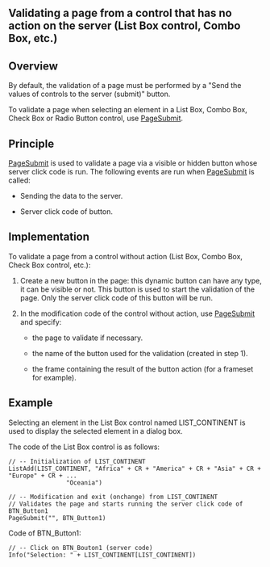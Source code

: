 
## Validating a page from a control that has no action on the server (List Box control, Combo Box, etc.)
			



<a name="NOTE1"></a>
<a name="NOTE1_1"></a>


## Overview
<a name="overview_ELTTEXTE000111"></a>
By default, the validation of a page must be performed by a "Send the values of controls to the server (submit)" button. 

To validate a page when selecting an element in a List Box, Combo Box, Check Box or Radio Button control, use [PageSubmit](../WDLang2/3058020.md).

<a name="NOTE2"></a>
<a name="NOTE2_1"></a>


## Principle
<a name="principle_ELTTEXTE000135"></a>
[PageSubmit](../WDLang2/3058020.md) is used to validate a page via a visible or hidden button whose server click code is run. The following events are run when [PageSubmit](../WDLang2/3058020.md) is called:

- Sending the data to the server.

- Server click code of button.




<a name="NOTE3"></a>
<a name="NOTE3_1"></a>


## Implementation
<a name="implementation_ELTTEXTE000159"></a>
To validate a page from a control without action (List Box, Combo Box, Check Box control, etc.): 

1. Create a new button in the page: this dynamic button can have any type, it can be visible or not. This button is used to start the validation of the page. Only the server click code of this button will be run.

2. In the modification code of the control without action, use [PageSubmit](../WDLang2/3058020.md) and specify:

	- the page to validate if necessary.

	- the name of the button used for the validation (created in step 1).

	- the frame containing the result of the button action (for a frameset for example).







<a name="NOTE4"></a>
<a name="NOTE4_1"></a>


## Example
<a name="example_ELTTEXTE000183"></a>
Selecting an element in the List Box control named LIST_CONTINENT is used to display the selected element in a dialog box.

The code of the List Box control is as follows:


```wl
// -- Initialization of LIST_CONTINENT
ListAdd(LIST_CONTINENT, "Africa" + CR + "America" + CR + "Asia" + CR + "Europe" + CR + ...
				"Oceania")

// -- Modification and exit (onchange) from LIST_CONTINENT
// Validates the page and starts running the server click code of BTN_Button1
PageSubmit("", BTN_Button1)
```


Code of BTN_Button1:


```wl
// -- Click on BTN_Bouton1 (server code)
Info("Selection: " + LIST_CONTINENT[LIST_CONTINENT])
```



